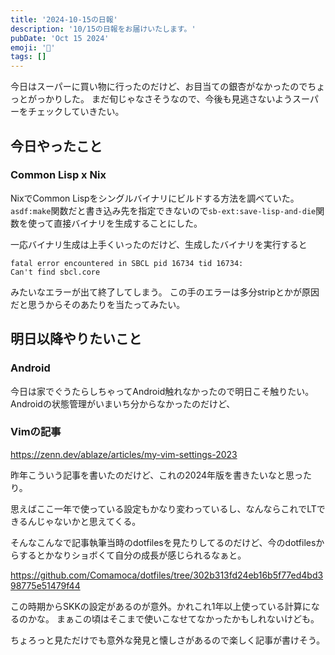 ```yaml
---
title: '2024-10-15の日報'
description: '10/15の日報をお届けいたします。'
pubDate: 'Oct 15 2024'
emoji: '🦊'
tags: []
---
```


今日はスーパーに買い物に行ったのだけど、お目当ての銀杏がなかったのでちょっとがっかりした。
まだ旬じゃなさそうなので、今後も見逃さないようスーパーをチェックしていきたい。

## 今日やったこと

### Common Lisp x Nix

NixでCommon Lispをシングルバイナリにビルドする方法を調べていた。
`asdf:make`関数だと書き込み先を指定できないので`sb-ext:save-lisp-and-die`関数を使って直接バイナリを生成することにした。

一応バイナリ生成は上手くいったのだけど、生成したバイナリを実行すると

```
fatal error encountered in SBCL pid 16734 tid 16734:
Can't find sbcl.core
```

みたいなエラーが出て終了してしまう。
この手のエラーは多分stripとかが原因だと思うからそのあたりを当たってみたい。

## 明日以降やりたいこと

### Android

今日は家でぐうたらしちゃってAndroid触れなかったので明日こそ触りたい。
Androidの状態管理がいまいち分からなかったのだけど、

### Vimの記事

https://zenn.dev/ablaze/articles/my-vim-settings-2023

昨年こういう記事を書いたのだけど、これの2024年版を書きたいなと思ったり。

思えばここ一年で使っている設定もかなり変わっているし、なんならこれでLTできるんじゃないかと思えてくる。


そんなこんなで記事執筆当時のdotfilesを見たりしてるのだけど、今のdotfilesからするとかなりショボくて自分の成長が感じられるなぁと。

https://github.com/Comamoca/dotfiles/tree/302b313fd24eb16b5f77ed4bd398775e51479f44

この時期からSKKの設定があるのが意外。かれこれ1年以上使っている計算になるのかな。
まぁこの頃はそこまで使いこなせてなかったかもしれないけども。

ちょろっと見ただけでも意外な発見と懐しさがあるので楽しく記事が書けそう。
